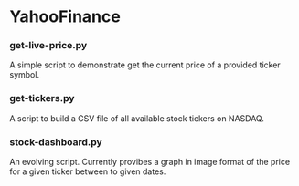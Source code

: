 # YahooFinance

### get-live-price.py
A simple script to demonstrate get the current price of a provided ticker symbol.

### get-tickers.py
A script to build a CSV file of all available stock tickers on NASDAQ.

### stock-dashboard.py
An evolving script.  Currently provibes a graph in image format of the price for a given ticker between to given dates.
